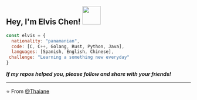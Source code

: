 <h2> Hey, I'm Elvis Chen! <img src="https://media2.giphy.com/media/v1.Y2lkPTc5MGI3NjExaXBsZGRmazU0M3A0MXZlcDIwNzBrOGs5dDFuc3picTlibHhwMzVubCZlcD12MV9pbnRlcm5hbF9naWZfYnlfaWQmY3Q9Zw/Nhw1FwkchB2cIozD12/giphy.webp" width="50"></h2>

```javascript
const elvis = {
  nationality: "panamanian",
  code: [C, C++, Golang, Rust, Python, Java],
  languages: [Spanish, English, Chinese],
 challenge: "Learning a something new everyday"
}
```

<em><b>If my repos helped you, please follow and share with your friends! </b></em>

---

⭐️ From [@Thaiane](https://github.com/Echeq)
